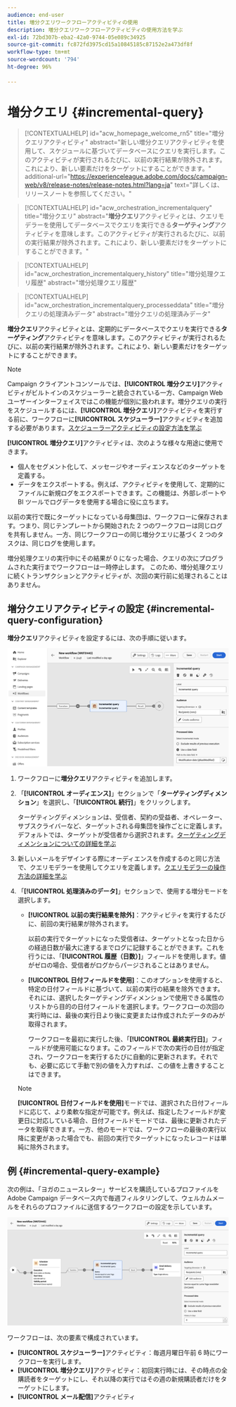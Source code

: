 ```yaml
---
audience: end-user
title: 増分クエリワークフローアクティビティの使用
description: 増分クエリワークフローアクティビティの使用方法を学ぶ
exl-id: 72bd307b-eba2-42a0-9744-05e089c34925
source-git-commit: fc872fd3975cd15a10845185c87152e2a473df8f
workflow-type: tm+mt
source-wordcount: '794'
ht-degree: 96%

---
```


# 増分クエリ {#incremental-query}

>[!CONTEXTUALHELP]
>id="acw_homepage_welcome_rn5"
>title="増分クエリアクティビティ"
>abstract="新しい増分クエリアクティビティを使用して、スケジュールに基づいてデータベースにクエリを実行します。このアクティビティが実行されるたびに、以前の実行結果が除外されます。これにより、新しい要素だけをターゲットにすることができます。"
>additional-url="https://experienceleague.adobe.com/docs/campaign-web/v8/release-notes/release-notes.html?lang=ja" text="詳しくは、リリースノートを参照してください。"

>[!CONTEXTUALHELP]
>id="acw_orchestration_incrementalquery"
>title="増分クエリ"
>abstract="**増分クエリ**&#x200B;アクティビティとは、クエリモデラーを使用してデータベースでクエリを実行できる&#x200B;**ターゲティング**&#x200B;アクティビティを意味します。このアクティビティが実行されるたびに、以前の実行結果が除外されます。これにより、新しい要素だけをターゲットにすることができます。"

>[!CONTEXTUALHELP]
>id="acw_orchestration_incrementalquery_history"
>title="増分処理クエリ履歴"
>abstract="増分処理クエリ履歴"

>[!CONTEXTUALHELP]
>id="acw_orchestration_incrementalquery_processeddata"
>title="増分クエリの処理済みデータ"
>abstract="増分クエリの処理済みデータ"

**増分クエリ**&#x200B;アクティビティとは、定期的にデータベースでクエリを実行できる&#x200B;**ターゲティング**&#x200B;アクティビティを意味します。このアクティビティが実行されるたびに、以前の実行結果が除外されます。これにより、新しい要素だけをターゲットにすることができます。

>[!NOTE]
>
>Campaign クライアントコンソールでは、**[!UICONTROL 増分クエリ]**&#x200B;アクティビティがビルトインのスケジューラーと統合されている一方、Campaign Web ユーザーインターフェイスではこの機能が個別に扱われます。増分クエリの実行をスケジュールするには、**[!UICONTROL 増分クエリ]**&#x200B;アクティビティを実行する前に、ワークフローに&#x200B;**[!UICONTROL スケジューラー]**&#x200B;アクティビティを追加する必要があります。[スケジューラーアクティビティの設定方法を学ぶ](scheduler.md)

**[!UICONTROL 増分クエリ]**&#x200B;アクティビティは、次のような様々な用途に使用できます。

* 個人をセグメント化して、メッセージやオーディエンスなどのターゲットを定義する。
* データをエクスポートする。例えば、アクティビティを使用して、定期的にファイルに新規ログをエクスポートできます。この機能は、外部レポートや BI ツールでログデータを使用する場合に役に立ちます。

以前の実行で既にターゲットになっている母集団は、ワークフローに保存されます。つまり、同じテンプレートから開始された 2 つのワークフローは同じログを共有しません。一方、同じワークフローの同じ増分クエリに基づく 2 つのタスクは、同じログを使用します。

増分処理クエリの実行中にその結果が 0 になった場合、クエリの次にプログラムされた実行までワークフローは一時停止します。 このため、増分処理クエリに続くトランザクションとアクティビティが、次回の実行前に処理されることはありません。

## 増分クエリアクティビティの設定 {#incremental-query-configuration}

**増分クエリ**&#x200B;アクティビティを設定するには、次の手順に従います。

![](../assets/incremental-query.png)

1. ワークフローに&#x200B;**増分クエリ**&#x200B;アクティビティを追加します。

1. 「**[!UICONTROL オーディエンス]**」セクションで「**ターゲティングディメンション**」を選択し、「**[!UICONTROL 続行]**」をクリックします。

   ターゲティングディメンションは、受信者、契約の受益者、オペレーター、サブスクライバーなど、ターゲットされる母集団を操作ごとに定義します。デフォルトでは、ターゲットが受信者から選択されます。[ターゲティングディメンションについての詳細を学ぶ](../../audience/about-recipients.md#targeting-dimensions)

1. 新しいメールをデザインする際にオーディエンスを作成するのと同じ方法で、クエリモデラーを使用してクエリを定義します。[クエリモデラーの操作方法の詳細を学ぶ](../../query/query-modeler-overview.md)

1. 「**[!UICONTROL 処理済みのデータ]**」セクションで、使用する増分モードを選択します。

   * **[!UICONTROL 以前の実行結果を除外]**：アクティビティを実行するたびに、前回の実行結果が除外されます。

     以前の実行でターゲットになった受信者は、ターゲットとなった日からの経過日数が最大に達するまでログに記録することができます。これを行うには、「**[!UICONTROL 履歴（日数）]**」フィールドを使用します。値がゼロの場合、受信者がログからパージされることはありません。

   * **[!UICONTROL 日付フィールドを使用]**：このオプションを使用すると、特定の日付フィールドに基づいて、以前の実行の結果を除外できます。それには、選択したターゲティングディメンションで使用できる属性のリストから目的の日付フィールドを選択します。ワークフローの次回の実行時には、最後の実行日より後に変更または作成されたデータのみが取得されます。

     ワークフローを最初に実行した後、「**[!UICONTROL 最終実行日]**」フィールドが使用可能になります。このフィールドで次の実行の日付が指定され、ワークフローを実行するたびに自動的に更新されます。それでも、必要に応じて手動で別の値を入力すれば、この値を上書きすることはできます。

   >[!NOTE]
   >
   >**[!UICONTROL 日付フィールドを使用]**&#x200B;モードでは、選択された日付フィールドに応じて、より柔軟な指定が可能です。例えば、指定したフィールドが変更日に対応している場合、日付フィールドモードでは、最後に更新されたデータを取得できます。一方、他のモードでは、ワークフローの最後の実行以降に変更があった場合でも、前回の実行でターゲットになったレコードは単純に除外されます。

## 例 {#incremental-query-example}

次の例は、「ヨガのニュースレター」サービスを購読しているプロファイルを Adobe Campaign データベース内で毎週フィルタリングして、ウェルカムメールをそれらのプロファイルに送信するワークフローの設定を示しています。

![](../assets/incremental-query-example.png)

ワークフローは、次の要素で構成されています。

* **[!UICONTROL スケジューラー]**&#x200B;アクティビティ：毎週月曜日午前 6 時にワークフローを実行します。
* **[!UICONTROL 増分クエリ]**&#x200B;アクティビティ：初回実行時には、その時点の全購読者をターゲットにし、それ以降の実行ではその週の新規購読者だけをターゲットにします。
* **[!UICONTROL メール配信]**&#x200B;アクティビティ
